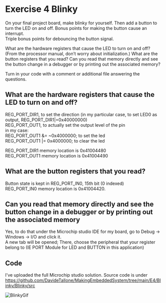 # Exercise 4 Blinky
On your final project board, make blinky for yourself. Then add a button to turn the LED on and off. Bonus points for making the button cause an interrupt.\
Triple bonus points for debouncing the button signal.

What are the hardware registers that cause the LED to turn on and off? (From the processor manual, don’t worry about initialization.) What are the button registers that you read? Can you read that memory directly and see the button change in a debugger or by printing out the associated memory?

Turn in your code with a comment or additional file answering the questions.

## What are the hardware registers that cause the LED to turn on and off?
REG_PORT_DIR1, to set the direction (in my particular case, to set LED0 as output, REG_PORT_DIR1|=0x40000000)\
REG_PORT_OUT1, to actually set the output level of the pin\
in my case:\
REG_PORT_OUT1 &= ~0x4000000; to set the led\
REG_PORT_OUT1 |= 0x4000000; to clear the led

REG_PORT_DIR1 memory location is 0x41004480\
REG_PORT_OUT1 memory location is 0x41004490

## What are the button registers that you read? 
Button state is kept in REG_PORT_IN0,  15th bit (0 indexed)\
REG_PORT_IN0 memory location is 0x41004420.

## Can you read that memory directly and see the button change in a debugger or by printing out the associated memory
Yes, to do that under the Microchip studio IDE for my board, go to Debug -> Windows -> I/O and click it.\
A new tab will be opened; There, choose the peripheral that your register belong to (IE PORT Module for LED and BUTTON in this application)

## Code
I've uploaded the full Microchip studio solution. Source code is under\
https://github.com/DavideTallone/MakingEmbeddedSystem/tree/main/E4/Blinky/Blinky/src

![BlinkyGif](https://github.com/DavideTallone/MakingEmbeddedSystem/tree/main/E4/Blinky/Blinky.gif)

